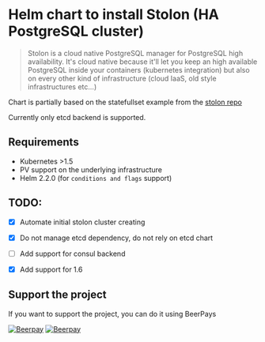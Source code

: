 # Helm chart to install Stolon (HA PostgreSQL cluster)

> Stolon is a cloud native PostgreSQL manager for PostgreSQL high availability.
> It's cloud native because it'll let you keep an high available PostgreSQL inside your containers
> (kubernetes integration) but also on every other kind of infrastructure
> (cloud IaaS, old style infrastructures etc...)

Chart is partially based on the statefullset example from the [stolon repo](https://github.com/sorintlab/stolon/tree/master/examples/kubernetes/statefulset)

Currently only etcd backend is supported.

## Requirements
* Kubernetes >1.5
* PV support on the underlying infrastructure
* Helm 2.2.0 (for `conditions and flags` support)


## TODO:
- [X] Automate initial stolon cluster creating
- [X] Do not manage etcd dependency, do not rely on etcd chart
- [ ] Add support for consul backend
- [X] Add support for 1.6


## Support the project
If you want to support the project, you can do it using BeerPays

[![Beerpay](https://beerpay.io/lwolf/stolon-chart/badge.svg?style=beer-square)](https://beerpay.io/lwolf/stolon-chart)  [![Beerpay](https://beerpay.io/lwolf/stolon-chart/make-wish.svg?style=flat-square)](https://beerpay.io/lwolf/stolon-chart?focus=wish)
